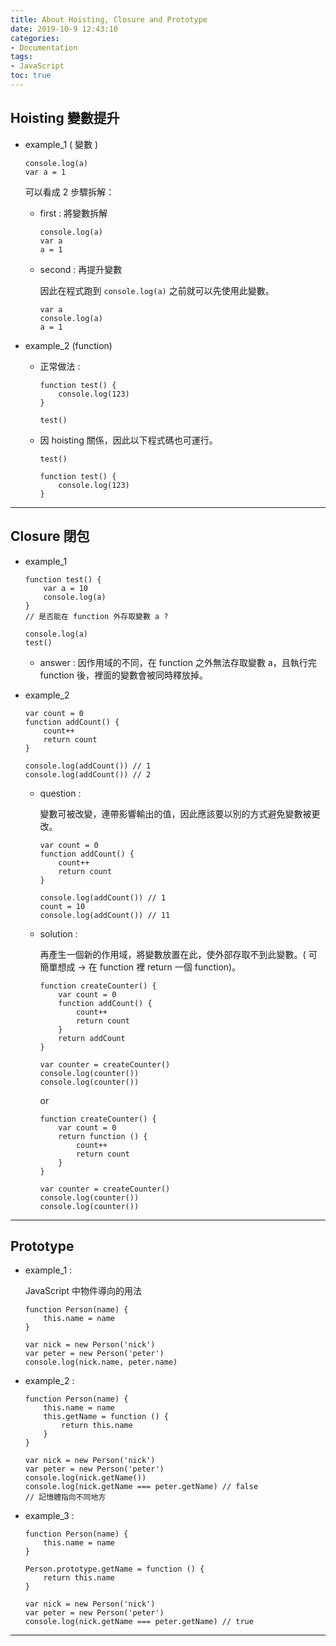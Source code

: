 ```yaml
---
title: About Hoisting, Closure and Prototype
date: 2019-10-9 12:43:10
categories:
- Documentation
tags:
- JavaScript
toc: true
---
```


## Hoisting 變數提升 
- example_1 ( 變數 )

    ```
    console.log(a)
    var a = 1
    ```

    可以看成 2 步驟拆解： 
   *  first : 將變數拆解

        ```
        console.log(a)
        var a
        a = 1
        ```

   *  second : 再提升變數
    
        因此在程式跑到 `console.log(a)` 之前就可以先使用此變數。

        ```
        var a 
        console.log(a)
        a = 1
        ```

<!-- more -->

- example_2 (function)
   *  正常做法 :

        ```
        function test() {
            console.log(123)
        }

        test()
        ```

   *  因 hoisting 關係，因此以下程式碼也可運行。

        ```
        test()

        function test() {
            console.log(123)
        }
        ```

---
## Closure 閉包
- example_1

    ```
    function test() {
        var a = 10
        console.log(a)
    }
    // 是否能在 function 外存取變數 a ?

    console.log(a)
    test()
    ```

   * answer : 因作用域的不同，在 function 之外無法存取變數 a，且執行完 function 後，裡面的變數會被同時釋放掉。


- example_2

    ```
    var count = 0
    function addCount() {
        count++
        return count
    }

    console.log(addCount()) // 1
    console.log(addCount()) // 2
    ```

   *  question : 

      變數可被改變，連帶影響輸出的值，因此應該要以別的方式避免變數被更改。

        ```
        var count = 0
        function addCount() {
            count++
            return count
        }

        console.log(addCount()) // 1
        count = 10
        console.log(addCount()) // 11
        ```

   *  solution : 
    
      再產生一個新的作用域，將變數放置在此，使外部存取不到此變數。( 可簡單想成 -> 在 function 裡 return 一個 function)。

        ```
        function createCounter() {
            var count = 0
            function addCount() {
                count++
                return count
            }
            return addCount
        }

        var counter = createCounter()
        console.log(counter())
        console.log(counter())
        ```

        or
    
        ```
        function createCounter() {
            var count = 0
            return function () {
                count++
                return count
            }
        }

        var counter = createCounter()
        console.log(counter())
        console.log(counter())
        ```
---
## Prototype
- example_1 : 
 
   JavaScript 中物件導向的用法

    ```
    function Person(name) {
        this.name = name
    }

    var nick = new Person('nick')
    var peter = new Person('peter')
    console.log(nick.name, peter.name)
    ```

- example_2 :

    ```
    function Person(name) {
        this.name = name
        this.getName = function () {
            return this.name
        }
    }

    var nick = new Person('nick')
    var peter = new Person('peter')
    console.log(nick.getName())
    console.log(nick.getName === peter.getName) // false
    // 記憶體指向不同地方
    ```

- example_3 :
    ```
    function Person(name) {
        this.name = name
    }

    Person.prototype.getName = function () {
        return this.name
    }

    var nick = new Person('nick')
    var peter = new Person('peter')
    console.log(nick.getName === peter.getName) // true
    ```
---